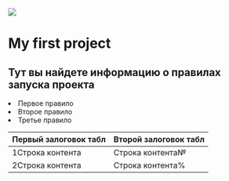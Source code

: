 <img src="https://www.google.com/url?sa=i&url=http%3A%2F%2Fwww.cyberoi.com%2Fabout%2Fproject-online-logo%2F&psig=AOvVaw1TZ8-Vp_E0gENwucPtm8MU&ust=1614778330050000&source=images&cd=vfe&ved=0CAIQjRxqFwoTCJDV75vcke8CFQAAAAAdAAAAABAI" />

<h1>My first project </h1>

<h2>Тут вы найдете информацию о правилах запуска проекта</h2>
<li>Первое правило</li>
<li>Второе правило</li>
<li>Третье правило</li>

| Первый залоговок табл  | Второй залоговок табл |
| ------------- | ------------- |
| 1Строка контента  | Строка контента№  |
| 2Строка контента  | Строка контента%  |
